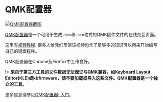 # QMK配置器

<!---
  original document: 0.15.12:docs/newbs_building_firmware_configurator.md
  git diff 0.15.12 HEAD -- docs/newbs_building_firmware_configurator.md | cat
-->

[![QMK配置器截图](https://i.imgur.com/anw9cOL.png)](https://config.qmk.fm/)

[QMK配置器](https://config.qmk.fm)是一个可用于生成`.hex`和`.bin`格式的QMK固件文件的在线交互页面。

这里有[视频教程](https://www.youtube.com/watch?v=-imgglzDMdY). 很多人给我们反馈该视频包含了足够多的知识可以用来开始编写自己的键盘程序。

QMK配置器在Chrome及Firefox中工作良好。

!> **来自于第三方工具的文件数据无法保证与QMK兼容，如Keyboard Layout Editor(KLE)或kbfirmware，请不要加载或导入这些文件。QMK配置器是一个独立的工具。**

更多信息请参见[QMK配置器: 入门](zh-cn/configurator_step_by_step.md)。
